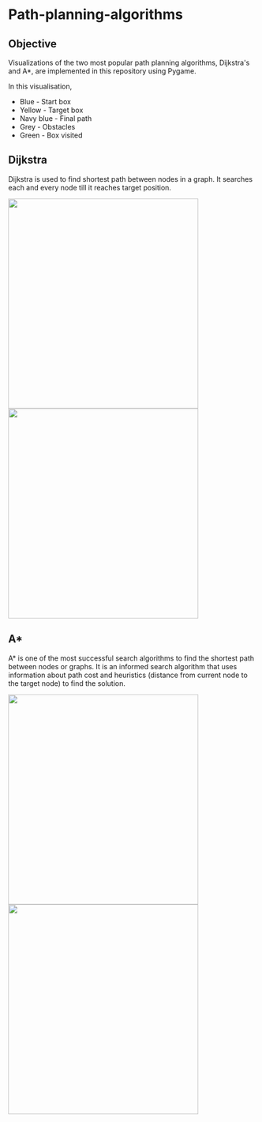 # Path-planning-algorithms

## Objective
Visualizations of the two most popular path planning algorithms, Dijkstra's and A*, are implemented in this repository using Pygame.

In this visualisation,
* Blue - Start box
* Yellow - Target box
* Navy blue - Final path
* Grey - Obstacles
* Green - Box visited
  

## Dijkstra
Dijkstra is used to find shortest path between nodes in a graph. It searches each and every node till it reaches target position. 


 <p float="left">
<image src="https://github.com/mayanklonkar/Path-planning-algorithms/assets/108993449/a7c553e2-fc05-42c5-9d2d-7235537465e0.png" width="385" height="425" />
<image src="https://github.com/mayanklonkar/Path-planning-algorithms/assets/108993449/df3812d1-1fe9-47d0-ae61-753d59f23d89.png" width="385" height="425" />
</p>



## A*

A* is one of the most successful search algorithms to find the shortest path between nodes or graphs. It is an informed search algorithm that uses information about path cost and heuristics (distance from current  node to the target node) to find the solution.

<image src="https://github.com/mayanklonkar/Path-planning-algorithms/assets/108993449/015ddb8e-e00c-4dc1-83e9-7e4a78cd8def.png" width="385" height="425" />
<image src="https://github.com/mayanklonkar/Path-planning-algorithms/assets/108993449/8d8a6be4-bfc8-4065-b754-55876a29805f.png" width="385" height="425"/>


